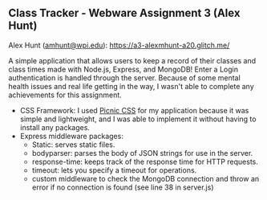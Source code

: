 ## Class Tracker - Webware Assignment 3 (Alex Hunt)

Alex Hunt (amhunt@wpi.edu): https://a3-alexmhunt-a20.glitch.me/

A simple application that allows users to keep a record of their classes and class times made with Node.js, Express, and MongoDB! Enter a 
Login authentication is handled through the server. Because of some mental health issues and real life getting in the way, I wasn't able to complete any achievements for this assignment.

- CSS Framework: I used [Picnic CSS](https://picnicss.com/) for my application because it was simple and lightweight, and I was able to implement it without having to install any packages.
- Express middleware packages:
  - Static: serves static files.
  - bodyparser: parses the body of JSON strings for use in the server.
  - response-time: keeps track of the response time for HTTP requests.
  - timeout: lets you specify a timeout for operations.
  - custom middleware to check the MongoDB connection and throw an error if no connection is found (see line 38 in server.js)

